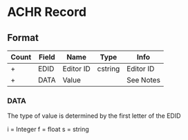 ACHR Record
===========

## Format

Count | Field | Name | Type | Info
------|-------|------|------|-----
+ | EDID | Editor ID | cstring | Editor ID
+ | DATA | Value |  | See Notes

### DATA

The type of value is determined by the first letter of the EDID

i = Integer
f = float
s = string
